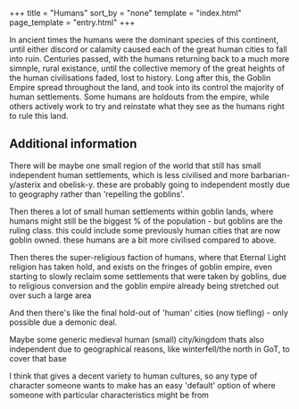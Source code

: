 +++
title = "Humans"
sort_by = "none"
template = "index.html"
page_template = "entry.html"
+++

In ancient times the humans were the dominant species of this continent, until either discord or calamity caused each of the great human cities to fall into ruin. Centuries passed, with the humans returning back to a much more simnple, rural existance, until the collective memory of the great heights of the human civilisations faded, lost to history. Long after this, the Goblin Empire spread throughout the land, and took into its control the majority of human settlements. Some humans are holdouts from the empire, while others actively work to try and reinstate what they see as the humans right to rule this land. 

## Additional information
There will be maybe one small region of the world that still has small independent human settlements, which is less civilised and more barbarian-y/asterix and obelisk-y. these are probably going to independent mostly due to geography rather than 'repelling the goblins'.

Then theres a lot of small human settlements within goblin lands, where humans might still be the biggest % of the population - but goblins are the ruling class. this could include some previously human cities that are now goblin owned. these humans are a bit more civilised compared to above.

Then theres the super-religious faction of humans, where that Eternal Light religion has taken hold, and exists on the fringes of goblin empire, even starting to slowly reclaim some settlements that were taken by goblins, due to religious conversion and the goblin empire already being stretched out over such a large area

And then there's like the final hold-out of 'human' cities (now tiefling) - only possible due a demonic deal.

Maybe some generic medieval human (small) city/kingdom thats also independent due to geographical reasons, like winterfell/the north in GoT, to cover that base

I think that gives a decent variety to human cultures, so any type of character someone wants to make has an easy 'default' option of where someone with particular characteristics might be from
